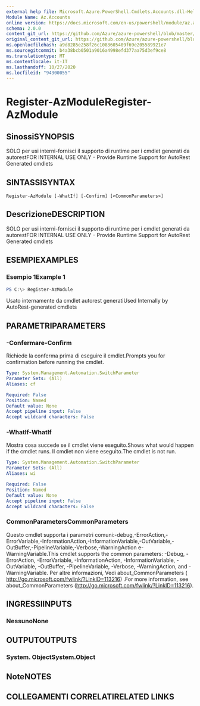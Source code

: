 ```yaml
---
external help file: Microsoft.Azure.PowerShell.Cmdlets.Accounts.dll-Help.xml
Module Name: Az.Accounts
online version: https://docs.microsoft.com/en-us/powershell/module/az.accounts/register-azmodule
schema: 2.0.0
content_git_url: https://github.com/Azure/azure-powershell/blob/master/src/Accounts/Accounts/help/Register-AzModule.md
original_content_git_url: https://github.com/Azure/azure-powershell/blob/master/src/Accounts/Accounts/help/Register-AzModule.md
ms.openlocfilehash: a9d8285e258f26c1083605409f69e205589921e7
ms.sourcegitcommit: b4a38bcb0501a9016a4998efd377aa75d3ef9ce8
ms.translationtype: MT
ms.contentlocale: it-IT
ms.lasthandoff: 10/27/2020
ms.locfileid: "94300055"
---
```

# <span data-ttu-id="c44fc-101">Register-AzModule</span><span class="sxs-lookup"><span data-stu-id="c44fc-101">Register-AzModule</span></span>

## <span data-ttu-id="c44fc-102">Sinossi</span><span class="sxs-lookup"><span data-stu-id="c44fc-102">SYNOPSIS</span></span>
<span data-ttu-id="c44fc-103">SOLO per usi interni-fornisci il supporto di runtime per i cmdlet generati da autorest</span><span class="sxs-lookup"><span data-stu-id="c44fc-103">FOR INTERNAL USE ONLY - Provide Runtime Support for AutoRest Generated cmdlets</span></span>

## <span data-ttu-id="c44fc-104">SINTASSI</span><span class="sxs-lookup"><span data-stu-id="c44fc-104">SYNTAX</span></span>

```
Register-AzModule [-WhatIf] [-Confirm] [<CommonParameters>]
```

## <span data-ttu-id="c44fc-105">Descrizione</span><span class="sxs-lookup"><span data-stu-id="c44fc-105">DESCRIPTION</span></span>
<span data-ttu-id="c44fc-106">SOLO per usi interni-fornisci il supporto di runtime per i cmdlet generati da autorest</span><span class="sxs-lookup"><span data-stu-id="c44fc-106">FOR INTERNAL USE ONLY - Provide Runtime Support for AutoRest Generated cmdlets</span></span>

## <span data-ttu-id="c44fc-107">ESEMPI</span><span class="sxs-lookup"><span data-stu-id="c44fc-107">EXAMPLES</span></span>

### <span data-ttu-id="c44fc-108">Esempio 1</span><span class="sxs-lookup"><span data-stu-id="c44fc-108">Example 1</span></span>
```powershell
PS C:\> Register-AzModule
```

<span data-ttu-id="c44fc-109">Usato internamente da cmdlet autorest generati</span><span class="sxs-lookup"><span data-stu-id="c44fc-109">Used Internally by AutoRest-generated cmdlets</span></span>

## <span data-ttu-id="c44fc-110">PARAMETRI</span><span class="sxs-lookup"><span data-stu-id="c44fc-110">PARAMETERS</span></span>

### <span data-ttu-id="c44fc-111">-Confermare</span><span class="sxs-lookup"><span data-stu-id="c44fc-111">-Confirm</span></span>
<span data-ttu-id="c44fc-112">Richiede la conferma prima di eseguire il cmdlet.</span><span class="sxs-lookup"><span data-stu-id="c44fc-112">Prompts you for confirmation before running the cmdlet.</span></span>

```yaml
Type: System.Management.Automation.SwitchParameter
Parameter Sets: (All)
Aliases: cf

Required: False
Position: Named
Default value: None
Accept pipeline input: False
Accept wildcard characters: False
```

### <span data-ttu-id="c44fc-113">-WhatIf</span><span class="sxs-lookup"><span data-stu-id="c44fc-113">-WhatIf</span></span>
<span data-ttu-id="c44fc-114">Mostra cosa succede se il cmdlet viene eseguito.</span><span class="sxs-lookup"><span data-stu-id="c44fc-114">Shows what would happen if the cmdlet runs.</span></span> <span data-ttu-id="c44fc-115">Il cmdlet non viene eseguito.</span><span class="sxs-lookup"><span data-stu-id="c44fc-115">The cmdlet is not run.</span></span>

```yaml
Type: System.Management.Automation.SwitchParameter
Parameter Sets: (All)
Aliases: wi

Required: False
Position: Named
Default value: None
Accept pipeline input: False
Accept wildcard characters: False
```

### <span data-ttu-id="c44fc-116">CommonParameters</span><span class="sxs-lookup"><span data-stu-id="c44fc-116">CommonParameters</span></span>
<span data-ttu-id="c44fc-117">Questo cmdlet supporta i parametri comuni:-debug,-ErrorAction,-ErrorVariable,-InformationAction,-InformationVariable,-OutVariable,-OutBuffer,-PipelineVariable,-Verbose,-WarningAction e-WarningVariable.</span><span class="sxs-lookup"><span data-stu-id="c44fc-117">This cmdlet supports the common parameters: -Debug, -ErrorAction, -ErrorVariable, -InformationAction, -InformationVariable, -OutVariable, -OutBuffer, -PipelineVariable, -Verbose, -WarningAction, and -WarningVariable.</span></span> <span data-ttu-id="c44fc-118">Per altre informazioni, Vedi about_CommonParameters ( http://go.microsoft.com/fwlink/?LinkID=113216) .</span><span class="sxs-lookup"><span data-stu-id="c44fc-118">For more information, see about_CommonParameters (http://go.microsoft.com/fwlink/?LinkID=113216).</span></span>

## <span data-ttu-id="c44fc-119">INGRESSI</span><span class="sxs-lookup"><span data-stu-id="c44fc-119">INPUTS</span></span>

### <span data-ttu-id="c44fc-120">Nessuno</span><span class="sxs-lookup"><span data-stu-id="c44fc-120">None</span></span>

## <span data-ttu-id="c44fc-121">OUTPUT</span><span class="sxs-lookup"><span data-stu-id="c44fc-121">OUTPUTS</span></span>

### <span data-ttu-id="c44fc-122">System. Object</span><span class="sxs-lookup"><span data-stu-id="c44fc-122">System.Object</span></span>
## <span data-ttu-id="c44fc-123">Note</span><span class="sxs-lookup"><span data-stu-id="c44fc-123">NOTES</span></span>

## <span data-ttu-id="c44fc-124">COLLEGAMENTI CORRELATI</span><span class="sxs-lookup"><span data-stu-id="c44fc-124">RELATED LINKS</span></span>
